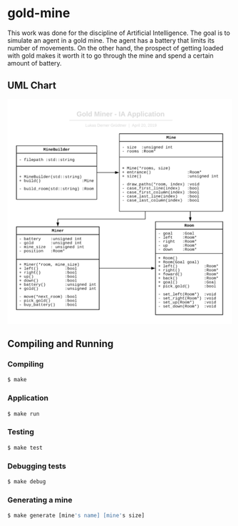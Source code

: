 # gold-mine
This work was done for the discipline of Artificial Intelligence. The goal is to simulate an agent in a gold mine. The agent has a battery that limits its number of movements. On the other hand, the prospect of getting loaded with gold makes it worth it to go through the mine and spend a certain amount of battery.

## UML Chart

![Screenshot](images/uml.png)

## Compiling and Running

### Compiling
```sh
$ make
```

### Application
```sh
$ make run
```

### Testing
```sh
$ make test
```

### Debugging tests
```sh
$ make debug
```

### Generating a mine

```sh
$ make generate [mine's name] [mine's size]
```
